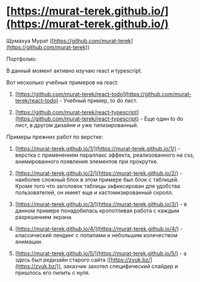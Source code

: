 # [https://murat-terek.github.io/](https://murat-terek.github.io/)

Щумахуа Мурат ([https://github.com/murat-terek](https://github.com/murat-terek))

Портфолио:

В данный момент активно изучаю react и typescript.

Вот несколько учебных примеров на react:

1. [https://github.com/murat-terek/react-todo](https://github.com/murat-terek/react-todo) - Учебный пример, to do лист.

2. [https://github.com/murat-terek/react-typescript](https://github.com/murat-terek/react-typescript) - Еще один to do лист, в другом дизайне и уже типизированный.

Примеры прежних работ по верстке:

1. [https://murat-terek.github.io/1/](https://murat-terek.github.io/1/) - верстка с применением параллакс эффекта, реализованного на css, 
анимированного появления элементов при прокрутке.

2. [https://murat-terek.github.io/2/](https://murat-terek.github.io/2/) - наиболее сложный блок в этом примере был блок с таблицей. Кроме того что заголовок таблицы зафиксирован для удобства пользователей, он имеет еще и кастомизированный скролл.

3. [https://murat-terek.github.io/3/](https://murat-terek.github.io/3/) - в данном примере понадобилась кропотливая работа с каждым разрешением экрана.

4. [https://murat-terek.github.io/4/](https://murat-terek.github.io/4/) - классический лендинг с попапами и небольшим количеством анимации.

5. [https://murat-terek.github.io/5/](https://murat-terek.github.io/5/) - а здесь был редизайн старого сайта ([https://zvuk.bz/](https://zvuk.bz/)), заказчик захотел специфический слайдер и пришлось его пилить с нуля.
